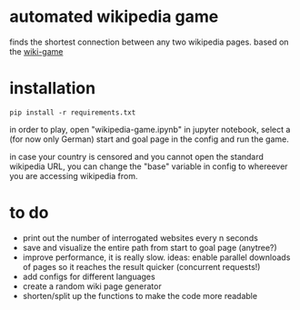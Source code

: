 # automated wikipedia game
finds the shortest connection between any two wikipedia pages. based on the [wiki-game](https://en.wikipedia.org/wiki/Wikipedia:Wiki_Game)

# installation 
```
pip install -r requirements.txt
```

in order to play, open "wikipedia-game.ipynb" in jupyter notebook, select a (for now only German) start and goal page in the config and run the game.

in case your country is censored and you cannot open the standard wikipedia URL, you can change the "base" variable in config to whereever you are accessing wikipedia from.

# to do
- print out the number of interrogated websites every n seconds
- save and visualize the entire path from start to goal page (anytree?)
- improve performance, it is really slow. ideas: enable parallel downloads of pages so it reaches the result quicker (concurrent requests!)
- add configs for different languages
- create a random wiki page generator
- shorten/split up the functions to make the code more readable
